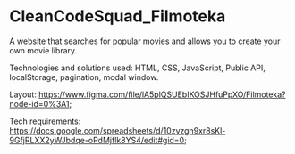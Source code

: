 # CleanCodeSquad_Filmoteka

A website that searches for popular movies and allows you to create your own movie library.

Technologies and solutions used: HTML, CSS, JavaScript, Public API, localStorage, pagination, modal window.

Layout: https://www.figma.com/file/lA5plQSUEbIKOSJHfuPpXO/Filmoteka?node-id=0%3A1;

Tech requirements: https://docs.google.com/spreadsheets/d/10zvzgn9xr8sKl-9GfjRLXX2yWJbdqe-oPdMjflk8YS4/edit#gid=0;
